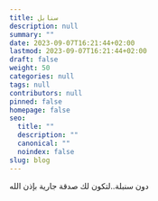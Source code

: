 ```yaml
---
title: سنابل
description: null
summary: ""
date: 2023-09-07T16:21:44+02:00
lastmod: 2023-09-07T16:21:44+02:00
draft: false
weight: 50
categories: null
tags: null
contributors: null
pinned: false
homepage: false
seo:
  title: ""
  description: ""
  canonical: ""
  noindex: false
slug: blog
---
```

دون سنبلة..لتكون لك صدقة جارية بإذن الله
